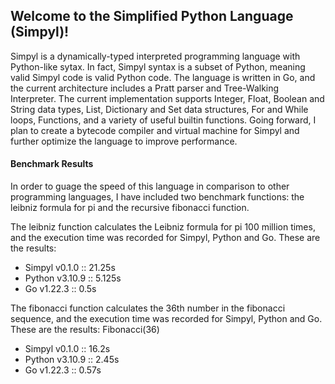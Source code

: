 ## Welcome to the Simplified Python Language (Simpyl)!
Simpyl is a dynamically-typed interpreted programming language with Python-like sytax. In fact, Simpyl syntax is a subset of Python, meaning valid Simpyl code is valid Python code. The language is written in Go, and the current architecture includes a Pratt parser and Tree-Walking Interpreter. The current implementation supports Integer, Float, Boolean and String data types, List, Dictionary and Set data structures, For and While loops, Functions, and a variety of useful builtin functions. Going forward, I plan to create a bytecode compiler and virtual machine for Simpyl and further optimize the language to improve performance. 

#### Benchmark Results
In order to guage the speed of this language in comparison to other programming languages, I have included two benchmark functions: the leibniz formula for pi and the recursive fibonacci function. 

The leibniz function calculates the Leibniz formula for pi 100 million times, and the execution time was recorded for Simpyl, Python and Go. These are the results:
- Simpyl v0.1.0  :: 21.25s
- Python v3.10.9 :: 5.125s
- Go v1.22.3     :: 0.5s

The fibonacci function calculates the 36th number in the fibonacci sequence, and the execution time was recorded for Simpyl, Python and Go. These are the results:
Fibonacci(36)
- Simpyl v0.1.0 :: 16.2s
- Python v3.10.9 :: 2.45s
- Go v1.22.3 :: 0.57s
